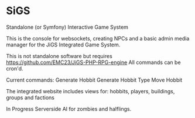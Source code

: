 SiGS
====

Standalone (or Symfony) Interactive Game System

This is the console for websockets, creating NPCs and a basic admin media manager for the  JiGS Integrated Game System.

This is not standalone software but requires https://github.com/EMC23/JiGS-PHP-RPG-engine
All commands can be cron'd.


Current commands:
Generate Hobbit
Generate Hobbit Type
Move Hobbit

The integrated website includes views for: 
    hobbits,
    players,
    buildings,
    groups 
    and 
    factions

In Progress Serverside AI for zombies and halflings.
